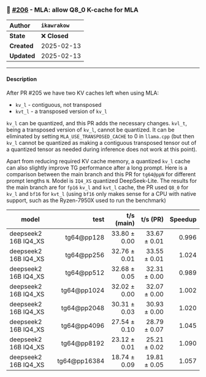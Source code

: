 ### 🔀 [#206](https://github.com/ikawrakow/ik_llama.cpp/pull/206) - MLA: allow Q8_0 K-cache for MLA

| **Author** | `ikawrakow` |
| :--- | :--- |
| **State** | ❌ **Closed** |
| **Created** | 2025-02-13 |
| **Updated** | 2025-02-13 |

---

#### Description

After PR #205 we have two KV caches left when using MLA:
* `kv_l` - contiguous, not transposed
* `kvt_l` - a transposed version of `kv_l`

`kv_l` can be quantized, and this PR adds the necessary changes.
`kvl_t`, being a transposed version of `kv_l`, cannot be quantized. It can be eliminated by setting `MLA_USE_TRANSPOSED_CACHE` to 0 in `llama.cpp` (but then `kv_l` cannot be quantized as making a contiguous transposed tensor out of a quantized tensor as needed during inference does not work at this point).

Apart from reducing required KV cache memory, a quantized `kv_l` cache can also slightly improve TG performance after a long prompt. Here is a comparison between the main branch and this PR for `tg64@ppN` for different prompt lengths `N`. Model is `IQ4_XS` quantized DeepSeek-Lite. The results for the main branch are for `fp16` `kv_l` and `kvt_l` cache, the PR used `Q8_0` for `kv_l` and `bf16` for `kvt_l` (using `bf16` only makes sense for a CPU with native support, such as the Ryzen-7950X used to run the benchmark)

  | model                |          test |    t/s (main)    |     t/s (PR)     |  Speedup |
| -------------------- | ------------: | ---------------: | ---------------: | -------: |
| deepseek2 16B IQ4_XS |    tg64@pp128 |     33.80 ± 0.00 |     33.67 ± 0.01 |  0.996   |
| deepseek2 16B IQ4_XS |    tg64@pp256 |     32.76 ± 0.01 |     33.55 ± 0.01 |  1.024   |
| deepseek2 16B IQ4_XS |    tg64@pp512 |     32.68 ± 0.05 |     32.31 ± 0.00 |  0.989   |
| deepseek2 16B IQ4_XS |   tg64@pp1024 |     32.02 ± 0.00 |     32.07 ± 0.00 |  1.002   |
| deepseek2 16B IQ4_XS |   tg64@pp2048 |     30.31 ± 0.03 |     30.93 ± 0.00 |  1.020   |
| deepseek2 16B IQ4_XS |   tg64@pp4096 |     27.54 ± 0.10 |     28.79 ± 0.07 |  1.045   |
| deepseek2 16B IQ4_XS |   tg64@pp8192 |     23.12 ± 0.01 |     25.21 ± 0.02 |  1.090   |
| deepseek2 16B IQ4_XS |  tg64@pp16384 |     18.74 ± 0.09 |     19.81 ± 0.05 |  1.057   |